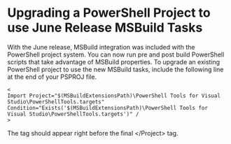 # Upgrading a PowerShell Project to use June Release MSBuild Tasks

With the June release, MSBuild integration was included with the PowerShell project system. You can now run pre and post build PowerShell scripts that take advantage of MSBuild properties. To upgrade an existing PowerShell project to use the new MSBuild tasks, include the following line at the end of your PSPROJ file.

```text
<
Import Project="$(MSBuildExtensionsPath)\PowerShell Tools for Visual Studio\PowerShellTools.targets" Condition="Exists('$(MSBuildExtensionsPath)\PowerShell Tools for Visual Studio\PowerShellTools.targets')" /
>
```

The tag should appear right before the final &lt;/Project&gt; tag.

